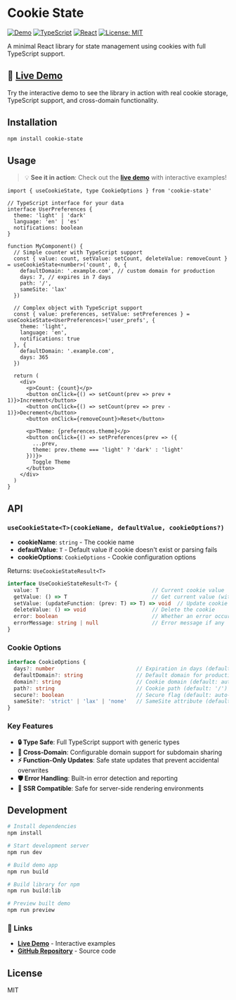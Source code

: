 # Cookie State

[![Demo](https://img.shields.io/badge/demo-live-brightgreen.svg)](https://cookie-state.vercel.app/)
[![TypeScript](https://img.shields.io/badge/TypeScript-007ACC?logo=typescript&logoColor=white)](https://www.typescriptlang.org/)
[![React](https://img.shields.io/badge/React-20232A?logo=react&logoColor=61DAFB)](https://reactjs.org/)
[![License: MIT](https://img.shields.io/badge/License-MIT-yellow.svg)](https://opensource.org/licenses/MIT)

A minimal React library for state management using cookies with full TypeScript support.

## 🚀 [**Live Demo**](https://cookie-state.vercel.app/)

Try the interactive demo to see the library in action with real cookie storage, TypeScript support, and cross-domain functionality.

## Installation

```bash
npm install cookie-state
```

## Usage

> 💡 **See it in action**: Check out the [**live demo**](https://cookie-state.vercel.app/) with interactive examples!

```tsx
import { useCookieState, type CookieOptions } from 'cookie-state'

// TypeScript interface for your data
interface UserPreferences {
  theme: 'light' | 'dark'
  language: 'en' | 'es'
  notifications: boolean
}

function MyComponent() {
  // Simple counter with TypeScript support
  const { value: count, setValue: setCount, deleteValue: removeCount } = useCookieState<number>('count', 0, {
    defaultDomain: '.example.com', // custom domain for production
    days: 7, // expires in 7 days
    path: '/',
    sameSite: 'lax'
  })

  // Complex object with TypeScript support  
  const { value: preferences, setValue: setPreferences } = useCookieState<UserPreferences>('user_prefs', {
    theme: 'light',
    language: 'en', 
    notifications: true
  }, {
    defaultDomain: '.example.com',
    days: 365
  })

  return (
    <div>
      <p>Count: {count}</p>
      <button onClick={() => setCount(prev => prev + 1)}>Increment</button>
      <button onClick={() => setCount(prev => prev - 1)}>Decrement</button>
      <button onClick={removeCount}>Reset</button>
      
      <p>Theme: {preferences.theme}</p>
      <button onClick={() => setPreferences(prev => ({ 
        ...prev, 
        theme: prev.theme === 'light' ? 'dark' : 'light' 
      }))}>
        Toggle Theme
      </button>
    </div>
  )
}
```

## API

### `useCookieState<T>(cookieName, defaultValue, cookieOptions?)`

- **cookieName**: `string` - The cookie name
- **defaultValue**: `T` - Default value if cookie doesn't exist or parsing fails  
- **cookieOptions**: `CookieOptions` - Cookie configuration options

Returns: `UseCookieStateResult<T>`

```typescript
interface UseCookieStateResult<T> {
  value: T                                    // Current cookie value
  getValue: () => T                           // Get current value (with error handling)
  setValue: (updateFunction: (prev: T) => T) => void  // Update cookie (function-only)
  deleteValue: () => void                     // Delete the cookie
  error: boolean                              // Whether an error occurred
  errorMessage: string | null                 // Error message if any
}
```

### Cookie Options

```typescript
interface CookieOptions {
  days?: number                          // Expiration in days (default: 365)
  defaultDomain?: string                 // Default domain for production (default: undefined)  
  domain?: string                        // Cookie domain (default: auto-determined)
  path?: string                          // Cookie path (default: '/')
  secure?: boolean                       // Secure flag (default: auto-detect based on protocol)
  sameSite?: 'strict' | 'lax' | 'none'   // SameSite attribute (default: 'lax')
}
```

### Key Features

- **🔒 Type Safe**: Full TypeScript support with generic types
- **🍪 Cross-Domain**: Configurable domain support for subdomain sharing  
- **⚡ Function-Only Updates**: Safe state updates that prevent accidental overwrites
- **🛡️ Error Handling**: Built-in error detection and reporting
- **🔄 SSR Compatible**: Safe for server-side rendering environments

## Development

```bash
# Install dependencies
npm install

# Start development server
npm run dev

# Build demo app 
npm run build

# Build library for npm
npm run build:lib

# Preview built demo
npm run preview
```

### 🔗 Links
- **[Live Demo](https://cookie-state.vercel.app/)** - Interactive examples
- **[GitHub Repository](https://github.com/d-arken/cookie-state)** - Source code

## License

MIT

